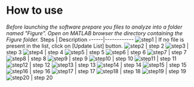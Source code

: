 # How to use
_Before launching the software prepare you files to analyze into a folder named "Figure". Open on MATLAB browser the directory containing the Figure folder._
Steps | Description
------|------------
![step1](https://github.com/piuLAB-official/Particle_analyzer/blob/main/HowTo_steps/step1.png) | If no file is present in the list, click on [Update List] button.
![step2](https://github.com/piuLAB-official/Particle_analyzer/blob/main/HowTo_steps/step2.png) | step 2
![step3](https://github.com/piuLAB-official/Particle_analyzer/blob/main/HowTo_steps/step3.png) | step 3
![step4](https://github.com/piuLAB-official/Particle_analyzer/blob/main/HowTo_steps/step4.png) | step 4
![step5](https://github.com/piuLAB-official/Particle_analyzer/blob/main/HowTo_steps/step5.png) | step 5
![step6](https://github.com/piuLAB-official/Particle_analyzer/blob/main/HowTo_steps/step6.png) | step 6
![step7](https://github.com/piuLAB-official/Particle_analyzer/blob/main/HowTo_steps/step7.png) | step 7
![step8](https://github.com/piuLAB-official/Particle_analyzer/blob/main/HowTo_steps/step8.png) | step 8
![step9](https://github.com/piuLAB-official/Particle_analyzer/blob/main/HowTo_steps/step9.png) | step 9
![step10](https://github.com/piuLAB-official/Particle_analyzer/blob/main/HowTo_steps/step10.png) | step 10
![step11](https://github.com/piuLAB-official/Particle_analyzer/blob/main/HowTo_steps/step11.png) | step 11
![step12](https://github.com/piuLAB-official/Particle_analyzer/blob/main/HowTo_steps/step12.png) | step 12
![step13](https://github.com/piuLAB-official/Particle_analyzer/blob/main/HowTo_steps/step13.png) | step 13
![step14](https://github.com/piuLAB-official/Particle_analyzer/blob/main/HowTo_steps/step14.png) | step 14
![step15](https://github.com/piuLAB-official/Particle_analyzer/blob/main/HowTo_steps/step15.png) | step 15
![step16](https://github.com/piuLAB-official/Particle_analyzer/blob/main/HowTo_steps/step16.png) | step 16
![step17](https://github.com/piuLAB-official/Particle_analyzer/blob/main/HowTo_steps/step17.png) | step 17
![step18](https://github.com/piuLAB-official/Particle_analyzer/blob/main/HowTo_steps/step18.png) | step 18
![step19](https://github.com/piuLAB-official/Particle_analyzer/blob/main/HowTo_steps/step19.png) | step 19
![step20](https://github.com/piuLAB-official/Particle_analyzer/blob/main/HowTo_steps/step20.png) | step 20
